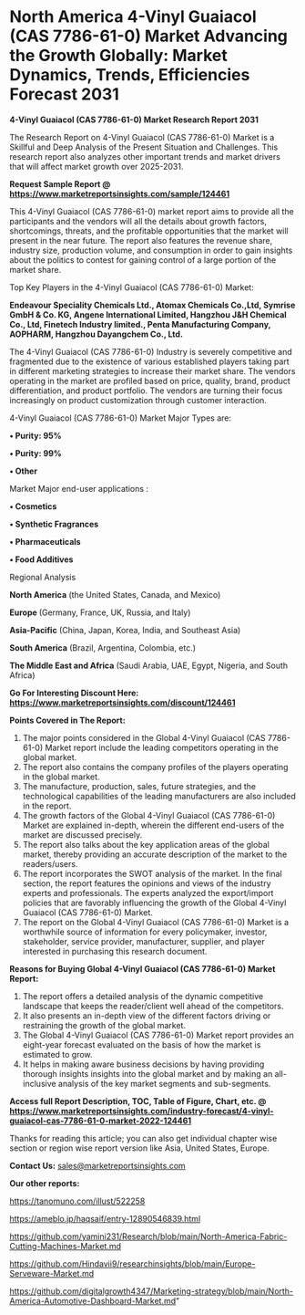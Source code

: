 # North America 4-Vinyl Guaiacol (CAS 7786-61-0) Market Advancing the Growth Globally: Market Dynamics, Trends, Efficiencies Forecast 2031

<strong>4-Vinyl Guaiacol (CAS 7786-61-0) Market Research Report 2031</strong>

The Research Report on 4-Vinyl Guaiacol (CAS 7786-61-0) Market is a Skillful and Deep Analysis of the Present Situation and Challenges. This research report also analyzes other important trends and market drivers that will affect market growth over 2025-2031.

<strong>Request Sample Report @ <a href=https://www.marketreportsinsights.com/sample/124461>https://www.marketreportsinsights.com/sample/124461</a></strong>

This 4-Vinyl Guaiacol (CAS 7786-61-0) market report aims to provide all the participants and the vendors will all the details about growth factors, shortcomings, threats, and the profitable opportunities that the market will present in the near future. The report also features the revenue share, industry size, production volume, and consumption in order to gain insights about the politics to contest for gaining control of a large portion of the market share.

Top Key Players in the 4-Vinyl Guaiacol (CAS 7786-61-0) Market:

<strong>Endeavour Speciality Chemicals Ltd., Atomax Chemicals Co.,Ltd, Symrise GmbH & Co. KG, Angene International Limited, Hangzhou J&H Chemical Co., Ltd, Finetech Industry limited., Penta Manufacturing Company, AOPHARM, Hangzhou Dayangchem Co., Ltd.</strong>

The 4-Vinyl Guaiacol (CAS 7786-61-0) Industry is severely competitive and fragmented due to the existence of various established players taking part in different marketing strategies to increase their market share. The vendors operating in the market are profiled based on price, quality, brand, product differentiation, and product portfolio. The vendors are turning their focus increasingly on product customization through customer interaction.

4-Vinyl Guaiacol (CAS 7786-61-0) Market Major Types are:

<strong>• Purity: 95%

• Purity: 99%

• Other</strong>

Market Major end-user applications :

<strong>• Cosmetics

• Synthetic Fragrances

• Pharmaceuticals

• Food Additives</strong>

Regional Analysis

</u><strong><b>North America</b></strong> (the United States, Canada, and Mexico)

<strong><b>Europe </b></strong>(Germany, France, UK, Russia, and Italy)

<strong><b>Asia-Pacific</b></strong> (China, Japan, Korea, India, and Southeast Asia)

<strong><b>South America</b></strong> (Brazil, Argentina, Colombia, etc.)

<strong><b>The Middle East and Africa</b></strong> (Saudi Arabia, UAE, Egypt, Nigeria, and South Africa)

<strong>Go For Interesting Discount Here: <a href=https://www.marketreportsinsights.com/discount/124461>https://www.marketreportsinsights.com/discount/124461</a></strong>

<strong>Points Covered in The Report:</strong>
<ol>
  <li>The major points considered in the Global 4-Vinyl Guaiacol (CAS 7786-61-0) Market report include the leading competitors operating in the global market.</li>
  <li>The report also contains the company profiles of the players operating in the global market.</li>
  <li>The manufacture, production, sales, future strategies, and the technological capabilities of the leading manufacturers are also included in the report.</li>
  <li>The growth factors of the Global 4-Vinyl Guaiacol (CAS 7786-61-0) Market are explained in-depth, wherein the different end-users of the market are discussed precisely.</li>
  <li>The report also talks about the key application areas of the global market, thereby providing an accurate description of the market to the readers/users.</li>
  <li>The report incorporates the SWOT analysis of the market. In the final section, the report features the opinions and views of the industry experts and professionals. The experts analyzed the export/import policies that are favorably influencing the growth of the Global 4-Vinyl Guaiacol (CAS 7786-61-0) Market.</li>
  <li>The report on the Global 4-Vinyl Guaiacol (CAS 7786-61-0) Market is a worthwhile source of information for every policymaker, investor, stakeholder, service provider, manufacturer, supplier, and player interested in purchasing this research document.</li>
</ol>
<strong>Reasons for Buying Global 4-Vinyl Guaiacol (CAS 7786-61-0) Market Report:</strong>

<ol>
  <li>The report offers a detailed analysis of the dynamic competitive landscape that keeps the reader/client well ahead of the competitors.</li>
  <li>It also presents an in-depth view of the different factors driving or restraining the growth of the global market.</li>
  <li>The Global 4-Vinyl Guaiacol (CAS 7786-61-0) Market report provides an eight-year forecast evaluated on the basis of how the market is estimated to grow.</li>
  <li>It helps in making aware business decisions by having providing thorough insights insights into the global market and by making an all-inclusive analysis of the key market segments and sub-segments.</li>
</ol>
<strong>Access full Report Description, TOC, Table of Figure, Chart, etc. @ <a href=https://www.marketreportsinsights.com/industry-forecast/4-vinyl-guaiacol-cas-7786-61-0-market-2022-124461>https://www.marketreportsinsights.com/industry-forecast/4-vinyl-guaiacol-cas-7786-61-0-market-2022-124461</a></strong>


Thanks for reading this article; you can also get individual chapter wise section or region wise report version like Asia, United States, Europe.

<strong>Contact Us:</strong>
sales@marketreportsinsights.com

<strong>Our other reports:</strong>

<a href=https://tanomuno.com/illust/522258>https://tanomuno.com/illust/522258</a>

<a href=https://ameblo.jp/haqsaif/entry-12890546839.html>https://ameblo.jp/haqsaif/entry-12890546839.html</a>

<a href=https://github.com/yamini231/Research/blob/main/North-America-Fabric-Cutting-Machines-Market.md>https://github.com/yamini231/Research/blob/main/North-America-Fabric-Cutting-Machines-Market.md</a>

<a href=https://github.com/Hindavii9/researchinsights/blob/main/Europe-Serveware-Market.md>https://github.com/Hindavii9/researchinsights/blob/main/Europe-Serveware-Market.md</a>

<a href=https://github.com/digitalgrowth4347/Marketing-strategy/blob/main/North-America-Automotive-Dashboard-Market.md>https://github.com/digitalgrowth4347/Marketing-strategy/blob/main/North-America-Automotive-Dashboard-Market.md</a>"
